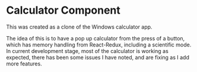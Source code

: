# Calculator Component

This was created as a clone of the Windows calculator app.

The idea of this is to have a pop up calculator from the press of a button, which has memory handling from React-Redux, including a scientific mode.
In current development stage, most of the calculator is working as expected, there has been some issues I have noted, and are fixing as I add more features.
